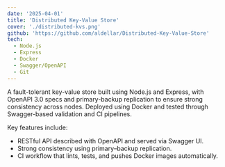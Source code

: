 ```yaml
---
date: '2025-04-01'
title: 'Distributed Key-Value Store'
cover: './distributed-kvs.png'
github: 'https://github.com/aldellar/Distributed-Key-Value-Store'
tech:
  - Node.js
  - Express
  - Docker
  - Swagger/OpenAPI
  - Git
---
```


A fault-tolerant key-value store built using Node.js and Express, with OpenAPI 3.0 specs and primary-backup replication to ensure strong consistency across nodes. Deployed using Docker and tested through Swagger-based validation and CI pipelines.

Key features include:

- RESTful API described with OpenAPI and served via Swagger UI.
- Strong consistency using primary–backup replication.
- CI workflow that lints, tests, and pushes Docker images automatically.
